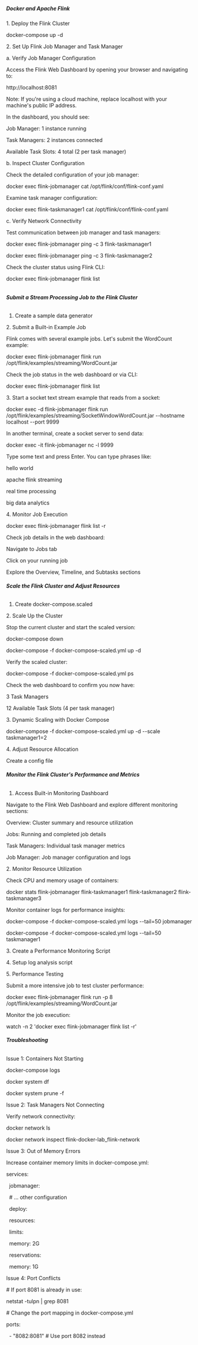 ##### Docker and Apache Flink



1\. Deploy the Flink Cluster

docker-compose up -d



2\. Set Up Flink Job Manager and Task Manager



a. Verify Job Manager Configuration



Access the Flink Web Dashboard by opening your browser and navigating to:

http://localhost:8081

Note: If you're using a cloud machine, replace localhost with your machine's public IP address.



In the dashboard, you should see:

Job Manager: 1 instance running

Task Managers: 2 instances connected

Available Task Slots: 4 total (2 per task manager)



b. Inspect Cluster Configuration



Check the detailed configuration of your job manager:

docker exec flink-jobmanager cat /opt/flink/conf/flink-conf.yaml



Examine task manager configuration:

docker exec flink-taskmanager1 cat /opt/flink/conf/flink-conf.yaml



c. Verify Network Connectivity



Test communication between job manager and task managers:

docker exec flink-jobmanager ping -c 3 flink-taskmanager1

docker exec flink-jobmanager ping -c 3 flink-taskmanager2



Check the cluster status using Flink CLI:

docker exec flink-jobmanager flink list

###### 

###### **Submit a Stream Processing Job to the Flink Cluster**



1. Create a sample data generator

2\. Submit a Built-in Example Job



Flink comes with several example jobs. Let's submit the WordCount example:

docker exec flink-jobmanager flink run /opt/flink/examples/streaming/WordCount.jar



Check the job status in the web dashboard or via CLI:

docker exec flink-jobmanager flink list



3\. Start a socket text stream example that reads from a socket:

docker exec -d flink-jobmanager flink run /opt/flink/examples/streaming/SocketWindowWordCount.jar --hostname localhost --port 9999



In another terminal, create a socket server to send data:

docker exec -it flink-jobmanager nc -l 9999



Type some text and press Enter. You can type phrases like:

hello world

apache flink streaming

real time processing

big data analytics



4\. Monitor Job Execution

docker exec flink-jobmanager flink list -r



Check job details in the web dashboard:



Navigate to Jobs tab

Click on your running job

Explore the Overview, Timeline, and Subtasks sections



###### **Scale the Flink Cluster and Adjust Resources**



1. Create docker-compose.scaled

2\. Scale Up the Cluster

Stop the current cluster and start the scaled version:



docker-compose down

docker-compose -f docker-compose-scaled.yml up -d

Verify the scaled cluster:



docker-compose -f docker-compose-scaled.yml ps

Check the web dashboard to confirm you now have:



3 Task Managers

12 Available Task Slots (4 per task manager)



3\. Dynamic Scaling with Docker Compose

docker-compose -f docker-compose-scaled.yml up -d --scale taskmanager1=2



4\. Adjust Resource Allocation

Create a config file



###### **Monitor the Flink Cluster's Performance and Metrics**





1. Access Built-in Monitoring Dashboard



Navigate to the Flink Web Dashboard and explore different monitoring sections:

Overview: Cluster summary and resource utilization

Jobs: Running and completed job details

Task Managers: Individual task manager metrics

Job Manager: Job manager configuration and logs



2\. Monitor Resource Utilization



Check CPU and memory usage of containers:

docker stats flink-jobmanager flink-taskmanager1 flink-taskmanager2 flink-taskmanager3



Monitor container logs for performance insights:

docker-compose -f docker-compose-scaled.yml logs --tail=50 jobmanager

docker-compose -f docker-compose-scaled.yml logs --tail=50 taskmanager1



3\. Create a Performance Monitoring Script

4\. Setup log analysis script

5\. Performance Testing



Submit a more intensive job to test cluster performance:

docker exec flink-jobmanager flink run -p 8 /opt/flink/examples/streaming/WordCount.jar



Monitor the job execution:

watch -n 2 'docker exec flink-jobmanager flink list -r'



###### **Troubleshooting**



Issue 1: Containers Not Starting

docker-compose logs

docker system df

docker system prune -f



Issue 2: Task Managers Not Connecting



Verify network connectivity:

docker network ls

docker network inspect flink-docker-lab\_flink-network



Issue 3: Out of Memory Errors

Increase container memory limits in docker-compose.yml:



services:

&nbsp; jobmanager:

&nbsp;   # ... other configuration

&nbsp;   deploy:

&nbsp;     resources:

&nbsp;       limits:

&nbsp;         memory: 2G

&nbsp;       reservations:

&nbsp;         memory: 1G



Issue 4: Port Conflicts



\# If port 8081 is already in use:

netstat -tulpn | grep 8081



\# Change the port mapping in docker-compose.yml

ports:

&nbsp; - "8082:8081"  # Use port 8082 instead

